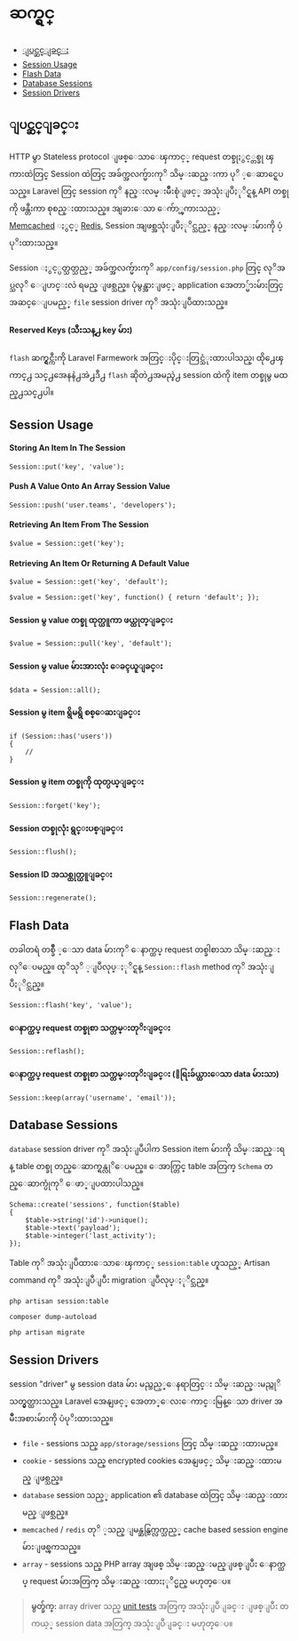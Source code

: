 # ဆက္ရွင္

- [ျပင္ဆင္ျခင္း](#configuration)
- [Session Usage](#session-usage)
- [Flash Data](#flash-data)
- [Database Sessions](#database-sessions)
- [Session Drivers](#session-drivers)

<a name="configuration"></a>
## ျပင္ဆင္ျခင္း

HTTP မွာ Stateless protocol ျဖစ္ေသာေၾကာင့္ request တစ္ခုႏွင့္တစ္ခု ၾကားထဲတြင္ Session ထဲတြင္ အခ်က္အလက္မ်ားကုိ သိမ္းဆည္းကာ ပုိ ့ေဆာင္ရေပသည္။ Laravel တြင္ session ကုိ နည္းလမ္းမ်ိဳးစုံျဖင့္ အသုံးျပဳႏုိင္ရန္ API တစ္ခုကို ဖန္တီးကာ စုစည္းထားသည္။ အျခားေသာ ေက်ာ္ၾကားသည့္  
[Memcached](http://memcached.org) ႏွင့္ [Redis](http://redis.io), Session အျဖစ္အသုံးျပဳႏုိင္သည့္ နည္းလမ္းမ်ားကို ပံ့ပုိးထားသည္။

Session ႏွင့္ပတ္သတ္သည့္ အခ်က္အလက္မ်ားကုိ `app/config/session.php` တြင္ လုိအပ္သလုိ ေျပာင္းလဲ ရမည္ ျဖစ္သည္။ ပုံမွန္အားျဖင့္ application အေတာ္မ်ားမ်ားတြင္ အဆင္ေျပမည့္ `file` session driver ကုိ အသုံးျပဳထားသည္။


#### Reserved Keys (သီးသန္႕ key မ်ား)


`flash` ဆက္ရွင္ကီးကို Laravel Farmework အတြင္းပိုင္းတြင္သံုးထားပါသည္၊ ထို႕ေၾကာင္႕  သင္႕အေနနဲ႕အဲ႕ဒီ႕ `flash` ဆိုတဲ႕အမည္နဲ႕  session ထဲကို item တစ္ခုမွ မထည္႕သင္႕ပါ။

<a name="session-usage"></a>
## Session Usage

#### Storing An Item In The Session

	Session::put('key', 'value');

#### Push A Value Onto An Array Session Value

	Session::push('user.teams', 'developers');

#### Retrieving An Item From The Session

	$value = Session::get('key');

#### Retrieving An Item Or Returning A Default Value

	$value = Session::get('key', 'default');

	$value = Session::get('key', function() { return 'default'; });

#### Session မွ value တစ္ခု ထုတ္ယူကာ ဖယ္ထုတ္ျခင္း

	$value = Session::pull('key', 'default');

#### Session မွ value မ်ားအားလုံး ေခၚယူျခင္း

	$data = Session::all();

#### Session မွ item ရွိမရွိ စစ္ေဆးျခင္း

	if (Session::has('users'))
	{
		//
	}

#### Session မွ item တစ္ခုကို ထုတ္ပယ္ျခင္း

	Session::forget('key');

#### Session တစ္ခုလုံး ရွင္းပစ္ျခင္း

	Session::flush();

#### Session ID အသစ္ထုတ္ယူျခင္း

	Session::regenerate();

<a name="flash-data"></a>
## Flash Data

တခါတရံ  တစ္ခ်ိဳ  ့ေသာ data မ်ားကုိ ေနာက္ထပ္ request တစ္ခါစာသာ သိမ္းဆည္းလုိေပမည္။ ထုိသုိ ့ျပဳလုပ္ႏုိင္ရန္ `Session::flash` method ကုိ အသုံးျပဳႏုိင္သည္။

	Session::flash('key', 'value');

#### ေနာက္ထပ္ request တစ္ခုစာ သက္တမ္းတုိးျခင္း

	Session::reflash();

#### ေနာက္ထပ္ request တစ္ခုစာ သက္တမ္းတုိးျခင္း  (ေရြးခ်ယ္ထားေသာ data မ်ားသာ) 

	Session::keep(array('username', 'email'));

<a name="database-sessions"></a>
## Database Sessions


`database` session driver ကုိ အသုံးျပဳပါက Session item မ်ားကို သိမ္းဆည္းရန္ table တစ္ခု တည္ေဆာက္ရန္လုိေပမည္။ ေအာက္တြင္  table အတြက္ `Schema` တည္ေဆာက္ပုံကုိ ေဖာ္ျပထားပါသည္။

	Schema::create('sessions', function($table)
	{
		$table->string('id')->unique();
		$table->text('payload');
		$table->integer('last_activity');
	});

	
Table ကုိ အသုံးျပဳထားေသာေၾကာင့္ `session:table` ဟူသည့္ Artisan command ကုိ အသုံးျပဳျပီး migration ျပဳလုပ္ႏုိင္သည္။


	php artisan session:table

	composer dump-autoload

	php artisan migrate

<a name="session-drivers"></a>
## Session Drivers

session "driver" မွ session data မ်ား မည္သည့္ေနရာတြင္း သိမ္းဆည္းမည္ကုိ သတ္မွတ္ထားသည္။  Laravel အေနျဖင့္ အေတာ္ေလးေကာင္းမြန္ေသာ driver အမ်ိဳးအစားမ်ားကို ပံပုိးထားသည္။

- `file` - sessions သည္ `app/storage/sessions` တြင္ သိမ္းဆည္းထားမည္။
- `cookie` - sessions သည္ encrypted cookies အေနျဖင့္ သိမ္းဆည္းထားမည္ ျဖစ္သည္။
- `database` session သည့္ application ၏ database ထဲတြင္ သိမ္းဆည္းထားမည္ ျဖစ္သည္။
- `memcached` / `redis` တုိ ့သည္ ျမန္ဆန္သြက္လက္သည့္ cache based session engine မ်ားျဖစ္ၾကသည္။
- `array` - sessions သည္ PHP array အျဖစ္ သိမ္းဆည္းမည္ျဖစ္ျပီး ေနာက္ထပ္ request မ်ားအတြက္ သိမ္းဆည္းထားႏုိင္မည္ မဟုတ္ေပ။


> **မွတ္ခ်က္:**  array driver သည္ [unit tests](/docs/testing) အတြက္ အသုံးျပဳျခင္း ျဖစ္ျပီး တကယ့္ session data အတြက္ အသုံးျပဳျခင္း မဟုတ္ေပ။

